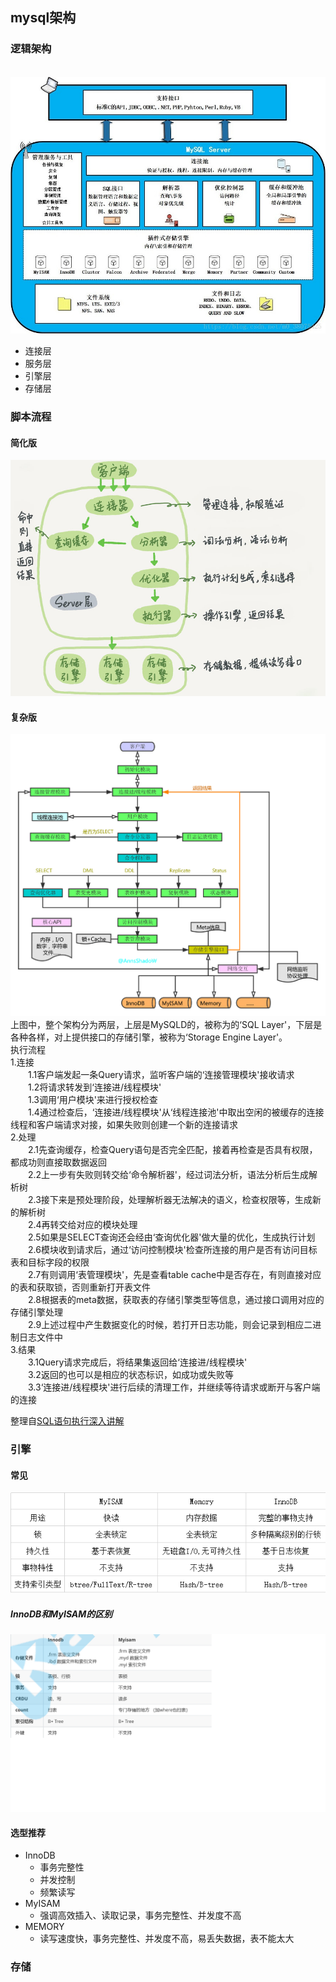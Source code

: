 ## mysql架构
### 逻辑架构
 ![](./mysql-architecture.jpeg)
* 连接层
* 服务层
* 引擎层
* 存储层

### 脚本流程
#### 简化版
![](./mysql-script-execution-sketch-progress.jpg)

#### 复杂版
![](./mysql-script-execution-complex-progress.png)
上图中，整个架构分为两层，上层是MySQLD的，被称为的‘SQL Layer'，下层是各种各样，对上提供接口的存储引擎，被称为‘Storage Engine Layer'。<br>
执行流程<br>
1.连接<br>
　　1.1客户端发起一条Query请求，监听客户端的‘连接管理模块'接收请求<br>
　　1.2将请求转发到‘连接进/线程模块'<br>
　　1.3调用‘用户模块'来进行授权检查<br>
　　1.4通过检查后，‘连接进/线程模块'从‘线程连接池'中取出空闲的被缓存的连接线程和客户端请求对接，如果失败则创建一个新的连接请求<br>
2.处理<br>
　　2.1先查询缓存，检查Query语句是否完全匹配，接着再检查是否具有权限，都成功则直接取数据返回<br>
　　2.2上一步有失败则转交给‘命令解析器'，经过词法分析，语法分析后生成解析树<br>
　　2.3接下来是预处理阶段，处理解析器无法解决的语义，检查权限等，生成新的解析树<br>
　　2.4再转交给对应的模块处理<br>
　　2.5如果是SELECT查询还会经由‘查询优化器'做大量的优化，生成执行计划<br>
　　2.6模块收到请求后，通过‘访问控制模块'检查所连接的用户是否有访问目标表和目标字段的权限<br>
　　2.7有则调用‘表管理模块'，先是查看table cache中是否存在，有则直接对应的表和获取锁，否则重新打开表文件<br>
　　2.8根据表的meta数据，获取表的存储引擎类型等信息，通过接口调用对应的存储引擎处理<br>
　　2.9上述过程中产生数据变化的时候，若打开日志功能，则会记录到相应二进制日志文件中<br>
3.结果<br>
　　3.1Query请求完成后，将结果集返回给‘连接进/线程模块'<br>
　　3.2返回的也可以是相应的状态标识，如成功或失败等<br>
　　3.3‘连接进/线程模块'进行后续的清理工作，并继续等待请求或断开与客户端的连接<br>

整理自[SQL语句执行深入讲解](http://www.uxys.com/html/MySQL/20200203/69945.html)

### 引擎
#### 常见
![](./mysql-common-engines.png)

##### InnoDB和MyISAM的区别
![](./mysql-diff-between-innodb-and-myisam.png)

#### 选型推荐
* InnoDB
  * 事务完整性
  * 并发控制
  * 频繁读写
* MyISAM
  * 强调高效插入、读取记录，事务完整性、并发度不高
* MEMORY
  * 读写速度快，事务完整性、并发度不高，易丢失数据，表不能太大
### 存储

